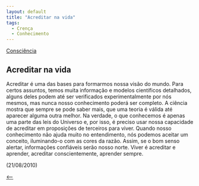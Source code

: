 ```yaml
---
layout: default
title: "Acreditar na vida"
tags:
  - Crença
  - Conhecimento
--- 
```




[Consciência](./)

## Acreditar na vida

Acreditar é uma das bases para formarmos nossa visão do mundo. Para certos assuntos, temos muita informação e modelos científicos detalhados, alguns deles podem até ser verificados experimentalmente por nós mesmos, mas nunca nosso conhecimento poderá ser completo. A ciência mostra que sempre se pode saber mais, que uma teoria é válida até aparecer alguma outra melhor. Na verdade, o que conhecemos é apenas uma parte das leis do Universo e, por isso, é preciso usar nossa capacidade de acreditar em proposições de terceiros para viver. Quando nosso conhecimento não ajuda muito no entendimento, nós podemos aceitar um conceito, iluminando-o com as cores da razão. Assim, se o bom senso alertar, informações confiáveis serão nosso norte. Viver é acreditar e aprender, acreditar conscientemente, aprender sempre.

(21/08/2010)

[<--](./)